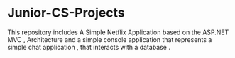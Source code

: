 # Junior-CS-Projects
This repository includes A Simple Netflix Application based on the ASP.NET MVC , Architecture and a simple console application that represents a simple chat application , that interacts with a database .
